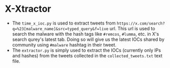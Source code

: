 # X-Xtractor
- The `time_x_ioc.py` is used to extract tweets from `https://x.com/search?q=%23[malware_name]&src=typed_query&f=live` url. This url is used to search the malware with the hash tags like `#remcos`, `#lumma`, etc. in X's search qurey's latest tab. Doing so will give us the latest IOCs shared by community using `#malware` hashtag in their tweet.
- The `extractor.py` is simply used to extract the IOCs (currently only IPs and hashes) from the tweets collected in the `collected_tweets.txt` text file.
